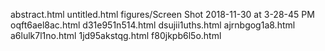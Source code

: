 abstract.html
untitled.html
figures/Screen Shot 2018-11-30 at 3-28-45 PM
oqft6ael8ac.html
d31e951n514.html
dsujii1uths.html
ajrnbgog1a8.html
a6lulk7l1no.html
1jd95akstqg.html
f80jkpb6l5o.html